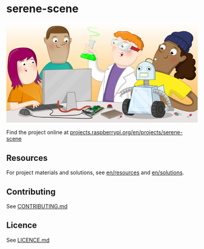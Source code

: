 # serene-scene

![serene-scene](banner.png)

Find the project online at [projects.raspberrypi.org/en/projects/serene-scene](https://projects.raspberrypi.org/en/projects/serene-scene)

## Resources
For project materials and solutions, see [en/resources](https://github.com/raspberrypilearning/serene-scene/tree/master/en/resources) and [en/solutions](https://github.com/raspberrypilearning/serene-scene/tree/master/en/solutions).

## Contributing
See [CONTRIBUTING.md](CONTRIBUTING.md)

## Licence
 See [LICENCE.md](LICENCE.md)